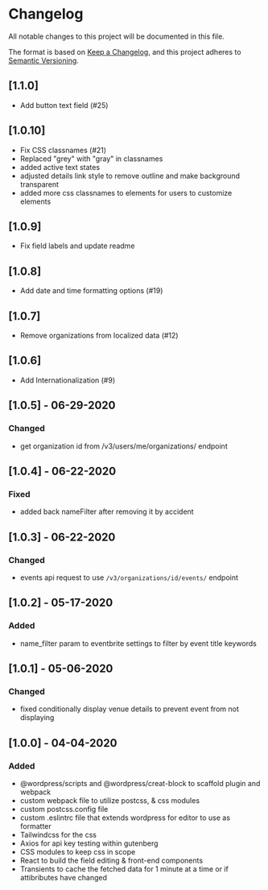 # Changelog

All notable changes to this project will be documented in this file.

The format is based on [Keep a Changelog](https://keepachangelog.com/en/1.0.0/),
and this project adheres to [Semantic Versioning](https://semver.org/spec/v2.0.0.html).

## [1.1.0]
- Add button text field (#25)

## [1.0.10]

-   Fix CSS classnames (#21)
-   Replaced "grey" with "gray" in classnames
-   added active text states
-   adjusted details link style to remove outline and make background transparent
-   added more css classnames to elements for users to customize elements

## [1.0.9]

-   Fix field labels and update readme

## [1.0.8]

-   Add date and time formatting options (#19)

## [1.0.7]

-   Remove organizations from localized data (#12)

## [1.0.6]

-   Add Internationalization (#9)

## [1.0.5] - 06-29-2020

### Changed

-   get organization id from /v3/users/me/organizations/ endpoint

## [1.0.4] - 06-22-2020

### Fixed

-   added back nameFilter after removing it by accident

## [1.0.3] - 06-22-2020

### Changed

-   events api request to use `/v3/organizations/id/events/` endpoint

## [1.0.2] - 05-17-2020

### Added

-   name_filter param to eventbrite settings to filter by event title keywords

## [1.0.1] - 05-06-2020

### Changed

-   fixed conditionally display venue details to prevent event from not displaying

## [1.0.0] - 04-04-2020

### Added

-   @wordpress/scripts and @wordpress/creat-block to scaffold plugin and webpack
-   custom webpack file to utilize postcss, & css modules
-   custom postcss.config file
-   custom .eslintrc file that extends wordpress for editor to use as formatter
-   Tailwindcss for the css
-   Axios for api key testing within gutenberg
-   CSS modules to keep css in scope
-   React to build the field editing & front-end components
-   Transients to cache the fetched data for 1 minute at a time or if attibributes have changed

